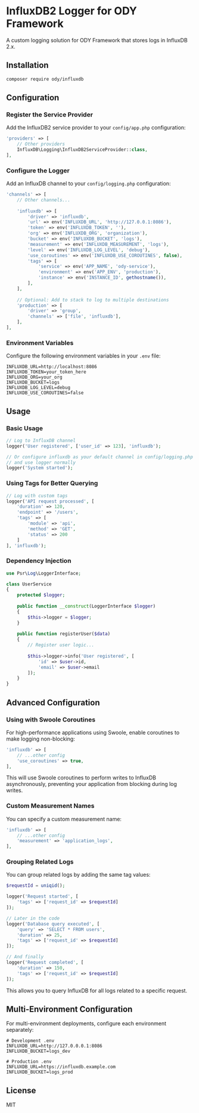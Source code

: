 # InfluxDB2 Logger for ODY Framework

A custom logging solution for ODY Framework that stores logs in InfluxDB 2.x.

## Installation

```bash
composer require ody/influxdb
```

## Configuration

### Register the Service Provider

Add the InfluxDB2 service provider to your `config/app.php` configuration:

```php
'providers' => [
    // Other providers
    InfluxDB\Logging\InfluxDB2ServiceProvider::class,
],
```

### Configure the Logger

Add an InfluxDB channel to your `config/logging.php` configuration:

```php
'channels' => [
    // Other channels...
    
    'influxdb' => [
        'driver' => 'influxdb',
        'url' => env('INFLUXDB_URL', 'http://127.0.0.1:8086'),
        'token' => env('INFLUXDB_TOKEN', ''),
        'org' => env('INFLUXDB_ORG', 'organization'),
        'bucket' => env('INFLUXDB_BUCKET', 'logs'),
        'measurement' => env('INFLUXDB_MEASUREMENT', 'logs'),
        'level' => env('INFLUXDB_LOG_LEVEL', 'debug'),
        'use_coroutines' => env('INFLUXDB_USE_COROUTINES', false),
        'tags' => [
            'service' => env('APP_NAME', 'ody-service'),
            'environment' => env('APP_ENV', 'production'),
            'instance' => env('INSTANCE_ID', gethostname()),
        ],
    ],
    
    // Optional: Add to stack to log to multiple destinations
    'production' => [
        'driver' => 'group',
        'channels' => ['file', 'influxdb'],
    ],
],
```

### Environment Variables

Configure the following environment variables in your `.env` file:

```
INFLUXDB_URL=http://localhost:8086
INFLUXDB_TOKEN=your_token_here
INFLUXDB_ORG=your_org
INFLUXDB_BUCKET=logs
INFLUXDB_LOG_LEVEL=debug
INFLUXDB_USE_COROUTINES=false
```

## Usage

### Basic Usage

```php
// Log to InfluxDB channel
logger('User registered', ['user_id' => 123], 'influxdb');

// Or configure influxdb as your default channel in config/logging.php
// and use logger normally
logger('System started');
```

### Using Tags for Better Querying

```php
// Log with custom tags
logger('API request processed', [
    'duration' => 120,
    'endpoint' => '/users',
    'tags' => [
        'module' => 'api',
        'method' => 'GET',
        'status' => 200
    ]
], 'influxdb');
```

### Dependency Injection

```php
use Psr\Log\LoggerInterface;

class UserService
{
    protected $logger;
    
    public function __construct(LoggerInterface $logger)
    {
        $this->logger = $logger;
    }
    
    public function registerUser($data)
    {
        // Register user logic...
        
        $this->logger->info('User registered', [
            'id' => $user->id,
            'email' => $user->email
        ]);
    }
}
```

## Advanced Configuration

### Using with Swoole Coroutines

For high-performance applications using Swoole, enable coroutines to make logging non-blocking:

```php
'influxdb' => [
    // ...other config
    'use_coroutines' => true,
],
```

This will use Swoole coroutines to perform writes to InfluxDB asynchronously, preventing your application from blocking during log writes.

### Custom Measurement Names

You can specify a custom measurement name:

```php
'influxdb' => [
    // ...other config
    'measurement' => 'application_logs',
],
```

### Grouping Related Logs

You can group related logs by adding the same tag values:

```php
$requestId = uniqid();

logger('Request started', [
    'tags' => ['request_id' => $requestId]
]);

// Later in the code
logger('Database query executed', [
    'query' => 'SELECT * FROM users',
    'duration' => 25,
    'tags' => ['request_id' => $requestId]
]);

// And finally
logger('Request completed', [
    'duration' => 150,
    'tags' => ['request_id' => $requestId]
]);
```

This allows you to query InfluxDB for all logs related to a specific request.

## Multi-Environment Configuration

For multi-environment deployments, configure each environment separately:

```
# Development .env
INFLUXDB_URL=http://127.0.0.0.1:8086
INFLUXDB_BUCKET=logs_dev

# Production .env
INFLUXDB_URL=https://influxdb.example.com
INFLUXDB_BUCKET=logs_prod
```

## License

MIT
